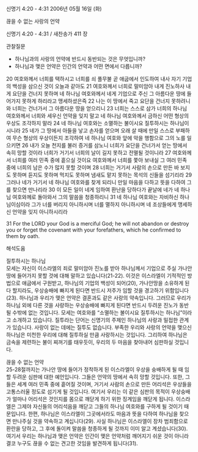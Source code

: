 신명기 4:20 - 4:31 
2006년 05월 16일 (화)

끊을 수 없는 사랑의 언약



신명기 4:20 - 4:31 / 새찬송가 411 장


관찰질문
- 하나님과의 사랑의 언약에 반드시 동반되는 것은 무엇입니까?
- 하나님과 맺은 언약은 인간의 언약과 어떤 면에서 다릅니까?

20 여호와께서 너희를 택하시고 너희를 쇠 풀무불 곧 애굽에서 인도하여 내사 자기 기업의 백성을 삼으신 것이 오늘과 같아도 21 여호와께서 너희로 말미암아 내게 진노하사 내게 요단을 건너지 못하며 네 하나님 여호와께서 네게 기업으로 주신 그 아름다운 땅에 들어가지 못하게 하리라고 맹세하셨은즉 22 나는 이 땅에서 죽고 요단을 건너지 못하려니와 너희는 건너가서 그 아름다운 땅을 얻으리니 23 너희는 스스로 삼가 너희의 하나님 여호와께서 너희와 세우신 언약을 잊지 말고 네 하나님 여호와께서 금하신 어떤 형상의 우상도 조각하지 말라 24 네 하나님 여호와는 소멸하는 불이시요 질투하시는 하나님이시니라 25 네가 그 땅에서 아들을 낳고 손자를 얻으며 오래 살 때에 만일 스스로 부패하여 무슨 형상의 우상이든지 조각하여 네 하나님 여호와 앞에 악을 행함으로 그의 노를 일으키면 26 내가 오늘 천지를 불러 증거를 삼노니 너희가 요단을 건너가서 얻는 땅에서 속히 망할 것이라 너희가 거기서 너희의 날이 길지 못하고 전멸될 것이니라 27 여호와께서 너희를 여러 민족 중에 흩으실 것이요 여호와께서 너희를 쫓아 보내실 그 여러 민족 중에 너희의 남은 수가 많지 못할 것이며 28 너희는 거기서 사람의 손으로 만든 바 보지도 못하며 듣지도 못하며 먹지도 못하며 냄새도 맡지 못하는 목석의 신들을 섬기리라 29 그러나 네가 거기서 네 하나님 여호와를 찾게 되리니 만일 마음을 다하고 뜻을 다하여 그를 찾으면 만나리라 30 이 모든 일이 네게 임하여 환난을 당하다가 끝날에 네가 네 하나님 여호와께로 돌아와서 그의 말씀을 청종하리니 31 네 하나님 여호와는 자비하신 하나님이심이라 그가 너를 버리지 아니하시며 너를 멸하지 아니하시며 네 조상들에게 맹세하신 언약을 잊지 아니하시리라

31  For the LORD your God is a merciful God; he will not abandon or destroy you or forget the covenant with your forefathers, which he confirmed to them by oath.

해석도움





질투하시는 하나님  
모세는 자신이 이스라엘의 죄로 말미암아 진노를 받아 하나님께서 기업으로 주실 가나안 땅에 들어가지 못할 것에 대해 말하고 있습니다(21-22).  이것은 이스라엘이 기적적인 방법으로 애굽에서 구원받고, 하나님의 기업의 백성이 되어(20), 가나안땅을 소유하게 된다 할지라도, 우상숭배에 빠지게 된다면 반드시 저주가 임할 것을 경고하기 위함입니다(23). 하나님과 우리가 맺은 언약은 결혼과도 같은 사랑의 약속입니다. 그러므로 우리가 하나님 외에 다른 것을 사랑하는 우상숭배에 빠지게 된다면 반드시 두려운 진노가 동반될 수밖에 없는 것입니다. 모세는 여호와를 “소멸하는 불이시요 질투하시는 하나님”이라고 소개하고 있습니다. 질투라는 단어는 신명기의 주제인 하나님의 사랑과 밀접한 관계가 있습니다. 사랑이 없는 데에는 질투도 없습니다. 부족한 우리와 사랑의 언약을 맺으신 하나님은 미천한 우리에 대해 질투하실 만큼 사랑하시는 것입니다. 그리하여 하나님은 금속을 제련하는 불이 찌꺼기를 태우듯이, 우리의 두 마음을 찾아내어 심판하실 것입니다. 

끊을 수 없는 언약  
25-28절까지는 가나안 땅에 들어가 정착하게 된 이스라엘이 우상을 숭배하게 될 때 임할 두려운 심판에 대한 예언입니다. 그들은 언약의 땅에서 속히 망할 것입니다. 또한, 그들은 세계 여러 민족 중에 흩어질 것이며, 거기서 사람의 손으로 만든 어리석은 우상들을 고통스러울 정도로 섬기게 될 것입니다. 여기서 우리는 이 같은 심판의 목적이 우상숭배가 얼마나 어리석은 것인지를 몸으로 깨닫게 하기 위한 징계임을 깨닫게 됩니다. 이스라엘은 그제야 자신들의 어리석음을 깨닫고 그들의 하나님 여호와를 구하게 될 것이기 때문입니다. 한편, 하나님은 이스라엘이 그곳에서라도 마음과 뜻을 다하여 하나님을 찾으면 만나주실 것을 약속하고 계십니다(29). 사실 하나님은 이스라엘이 장차 범죄함으로 환란을 당하고, 그 후에 돌이켜 말씀을 청종하게 될 것까지 이미 알고 계셨습니다(30). 여기서 우리는 하나님과 맺은 언약은 인간이 맺은 언약처럼 깨어지기 쉬운 것이 아니라 결코 누구도 끊을 수 없는 견고한 것임을 발견하게 됩니다(31).